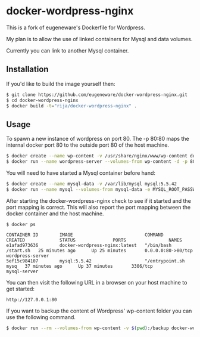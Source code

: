 # docker-wordpress-nginx


This is a fork of eugeneware's Dockerfile for Wordpress.

My plan is to allow the use of linked containers for Mysql and data volumes.

Currently you can link to another Mysql container.


## Installation


If you'd like to build the image yourself then:

```bash
$ git clone https://github.com/eugeneware/docker-wordpress-nginx.git
$ cd docker-wordpress-nginx
$ docker build -t="rija/docker-wordpress-nginx" .
```

## Usage

To spawn a new instance of wordpress on port 80.  The -p 80:80 maps the internal docker port 80 to the outside port 80 of the host machine.

```bash
$ docker create --name wp-content -v /usr/share/nginx/www/wp-content docker-wordpress-nginx
$ docker run --name wordpress-server --volumes-from wp-content -d -p 80:80 --link mysql-server:db docker-wordpress-nginx
```

You will need to have started a Mysql container before hand:

```bash
$ docker create --name mysql-data -v /var/lib/mysql mysql:5.5.42
$ docker run --name mysql --volumes-from mysql-data -e MYSQL_ROOT_PASSWORD=<root password> -e MYSQL_DATABASE=wordpress -e MYSQL_USER=<user name> -e MYSQL_PASSWORD=<user password> -d mysql:5.5.42
```


After starting the docker-wordpress-nginx check to see if it started and the port mapping is correct.  This will also report the port mapping between the docker container and the host machine.

```
$ docker ps

CONTAINER ID        IMAGE                           COMMAND                CREATED             STATUS              PORTS                NAMES
e1afad973636        docker-wordpress-nginx:latest   "/bin/bash /start.sh   25 minutes ago      Up 25 minutes       0.0.0.0:80->80/tcp   wordpress-server    
5ef15c984107        mysql:5.5.42                    "/entrypoint.sh mysq   37 minutes ago      Up 37 minutes       3306/tcp             mysql-server        

```

You can then visit the following URL in a browser on your host machine to get started:

```
http://127.0.0.1:80
```

If you want to backup the content of Wordpress' wp-content folder you can use the following command.

```bash
$ docker run --rm --volumes-from wp-content -v $(pwd):/backup docker-wordpress-nginx tar cvf /backup/backup.tar /usr/share/nginx/www/wp-content
```
